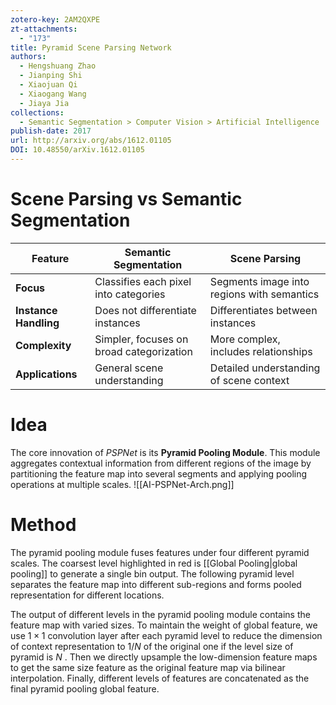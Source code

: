 ```yaml
---
zotero-key: 2AM2QXPE
zt-attachments:
  - "173"
title: Pyramid Scene Parsing Network
authors:
  - Hengshuang Zhao
  - Jianping Shi
  - Xiaojuan Qi
  - Xiaogang Wang
  - Jiaya Jia
collections:
  - Semantic Segmentation > Computer Vision > Artificial Intelligence
publish-date: 2017
url: http://arxiv.org/abs/1612.01105
DOI: 10.48550/arXiv.1612.01105
---
```

# Scene Parsing vs Semantic Segmentation
| Feature               | Semantic Segmentation                    | Scene Parsing                              |
| --------------------- | ---------------------------------------- | ------------------------------------------ |
| **Focus**             | Classifies each pixel into categories    | Segments image into regions with semantics |
| **Instance Handling** | Does not differentiate instances         | Differentiates between instances           |
| **Complexity**        | Simpler, focuses on broad categorization | More complex, includes relationships       |
| **Applications**      | General scene understanding              | Detailed understanding of scene context    |
# Idea
The core innovation of *PSPNet* is its **Pyramid Pooling Module**. This module aggregates contextual information from different regions of the image by partitioning the feature map into several segments and applying pooling operations at multiple scales.
![[AI-PSPNet-Arch.png]]
# Method
The pyramid pooling module fuses features under four different pyramid scales. The coarsest level highlighted in red is [[Global Pooling|global pooling]] to generate a single bin output. The following pyramid level separates the feature map into different sub-regions and forms pooled representation for different locations. 

The output of different levels in the pyramid pooling module contains the feature map with varied sizes. To maintain the weight of global feature, we use $1×1$ convolution layer after each pyramid level to reduce the dimension of context representation to $1/N$ of the original one if the level size of pyramid is $N$ . Then we directly upsample the low-dimension feature maps to get the same size feature as the original feature map via bilinear interpolation. Finally, different levels of features are concatenated as the final pyramid pooling global feature.